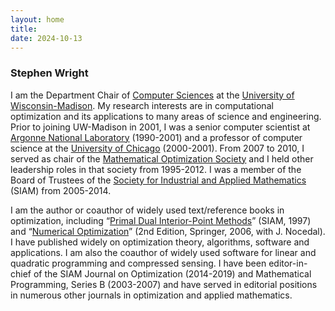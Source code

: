 ```yaml
---
layout: home
title:
date: 2024-10-13
---
```

### Stephen Wright
I am the Department Chair of [Computer Sciences](https://www.cs.wisc.edu/) at the [University of Wisconsin-Madison](https://www.wisc.edu/).
My research interests are in computational optimization and its applications to many areas of science and engineering.
Prior to joining UW-Madison in 2001, I was a senior computer scientist at [Argonne National Laboratory](https://www.anl.gov/mcs) (1990-2001) and a professor of computer science at the [University of Chicago](https://www.uchicago.edu/en) (2000-2001).
From 2007 to 2010, I served as chair of the [Mathematical Optimization Society](https://www.mathopt.org/) and I held other leadership roles in that society from 1995-2012. I was a member of the Board of Trustees of the [Society for Industrial and Applied Mathematics](https://www.siam.org/) (SIAM) from 2005-2014.

I am the author or coauthor of widely used text/reference books in optimization, including “[Primal Dual Interior-Point Methods](https://epubs.siam.org/doi/book/10.1137/1.9781611971453)” (SIAM, 1997) and “[Numerical Optimization](https://link.springer.com/book/10.1007/978-0-387-40065-5)” (2nd Edition, Springer, 2006, with J. Nocedal). I have published widely on optimization theory, algorithms, software and applications. I am also the coauthor of widely used software for linear and quadratic programming and compressed sensing. I have been editor-in-chief of the SIAM Journal on Optimization (2014-2019) and Mathematical Programming, Series B (2003-2007) and have served in editorial positions in numerous other  journals in optimization  and applied mathematics.